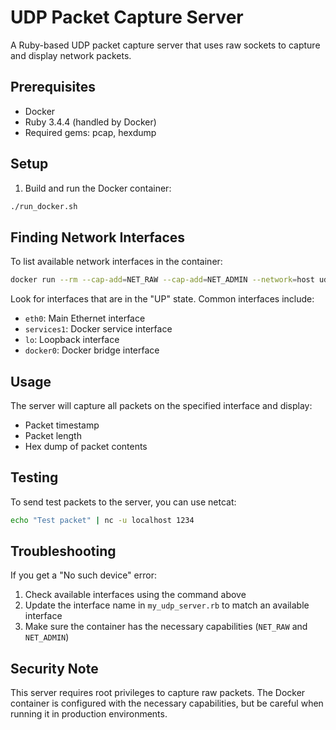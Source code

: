 # UDP Packet Capture Server

A Ruby-based UDP packet capture server that uses raw sockets to capture and display network packets.

## Prerequisites

- Docker
- Ruby 3.4.4 (handled by Docker)
- Required gems: pcap, hexdump

## Setup

1. Build and run the Docker container:
```bash
./run_docker.sh
```

## Finding Network Interfaces

To list available network interfaces in the container:
```bash
docker run --rm --cap-add=NET_RAW --cap-add=NET_ADMIN --network=host udp-server ip addr
```

Look for interfaces that are in the "UP" state. Common interfaces include:
- `eth0`: Main Ethernet interface
- `services1`: Docker service interface
- `lo`: Loopback interface
- `docker0`: Docker bridge interface

## Usage

The server will capture all packets on the specified interface and display:
- Packet timestamp
- Packet length
- Hex dump of packet contents

## Testing

To send test packets to the server, you can use netcat:
```bash
echo "Test packet" | nc -u localhost 1234
```

## Troubleshooting

If you get a "No such device" error:
1. Check available interfaces using the command above
2. Update the interface name in `my_udp_server.rb` to match an available interface
3. Make sure the container has the necessary capabilities (`NET_RAW` and `NET_ADMIN`)

## Security Note

This server requires root privileges to capture raw packets. The Docker container is configured with the necessary capabilities, but be careful when running it in production environments.
